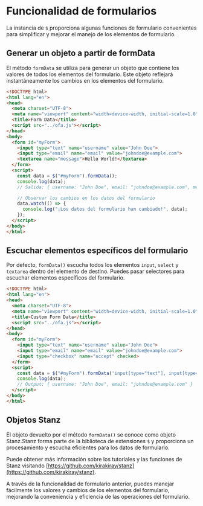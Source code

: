 # Funcionalidad de formularios

La instancia de `$` proporciona algunas funciones de formulario convenientes para simplificar y mejorar el manejo de los elementos de formulario.

## Generar un objeto a partir de formData

El método `formData` se utiliza para generar un objeto que contiene los valores de todos los elementos del formulario. Este objeto reflejará instantáneamente los cambios en los elementos del formulario.

```html
<!DOCTYPE html>
<html lang="en">
<head>
  <meta charset="UTF-8">
  <meta name="viewport" content="width=device-width, initial-scale=1.0">
  <title>Form Data</title>
  <script src="../ofa.js"></script>
</head>
<body>
  <form id="myForm">
    <input type="text" name="username" value="John Doe">
    <input type="email" name="email" value="johndoe@example.com">
    <textarea name="message">Hello World!</textarea>
  </form>
  <script>
    const data = $("#myForm").formData();
    console.log(data);
    // Salida: { username: "John Doe", email: "johndoe@example.com", message: "Hello World!" }

    // Observar los cambios en los datos del formulario
    data.watch(() => {
      console.log("¡Los datos del formulario han cambiado!", data);
    });
  </script>
</body>
</html>
```

## Escuchar elementos específicos del formulario

Por defecto, `formData()` escucha todos los elementos `input`, `select` y `textarea` dentro del elemento de destino. Puedes pasar selectores para escuchar elementos específicos del formulario.

```html
<!DOCTYPE html>
<html lang="en">
<head>
  <meta charset="UTF-8">
  <meta name="viewport" content="width=device-width, initial-scale=1.0">
  <title>Custom Form Data</title>
  <script src="../ofa.js"></script>
</head>
<body>
  <form id="myForm">
    <input type="text" name="username" value="John Doe">
    <input type="email" name="email" value="johndoe@example.com">
    <input type="checkbox" name="accept" checked>
  </form>
  <script>
    const data = $("#myForm").formData('input[type="text"], input[type="email"]');
    console.log(data);
    // Output: { username: "John Doe", email: "johndoe@example.com" }
  </script>
</body>
</html>
```

## Objetos Stanz

El objeto devuelto por el método `formData()` se conoce como objeto Stanz.Stanz forma parte de la biblioteca de extensiones `$` y proporciona un procesamiento y escucha eficientes para los datos de formulario.

Puede obtener más información sobre los tutoriales y las funciones de Stanz visitando [https://github.com/kirakiray/stanz](https://github.com/kirakiray/stanz).

A través de la funcionalidad de formulario anterior, puedes manejar fácilmente los valores y cambios de los elementos del formulario, mejorando la conveniencia y eficiencia de las operaciones del formulario.

